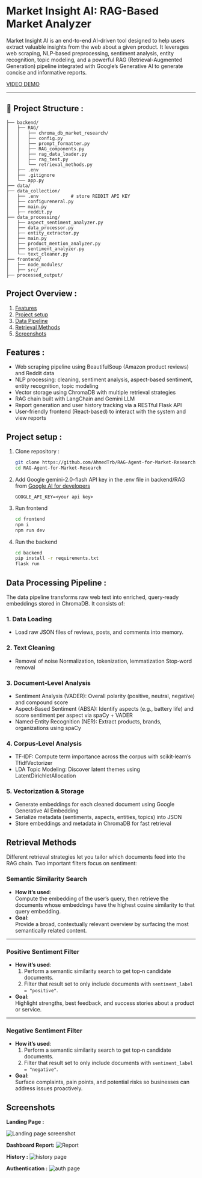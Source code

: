 # Market Insight AI: RAG-Based Market Analyzer

Market Insight AI is an end-to-end AI-driven tool designed to help users extract valuable insights from the web about a given product. It leverages web scraping, NLP-based preprocessing, sentiment analysis, entity recognition, topic modeling, and a powerful RAG (Retrieval-Augmented Generation) pipeline integrated with Google’s Generative AI to generate concise and informative reports.


[VIDEO DEMO](https://drive.google.com/file/d/12H-9aLjTp0yeGsmuI4jTxzfNB5DTjgwr/view?usp=sharing)

***

## 📁 Project Structure :
```
├── backend/
│   ├── RAG/
│   │   ├── chroma_db_market_research/
│   │   ├── config.py
│   │   ├── prompt_formatter.py
│   │   ├── RAG_components.py
│   │   ├── rag_data_loader.py
│   │   ├── rag_test.py
│   │   └── retrieval_methods.py
│   ├── .env
│   ├── .gitignore
│   └── app.py
├── data/
├── data_collection/
│   ├── .env            # store REDDIT API KEY
│   ├── configureneral.py
│   ├── main.py
│   ├── reddit.py
├── data_processing/
│   ├── aspect_sentiment_analyzer.py
│   ├── data_processor.py
│   ├── entity_extractor.py
│   ├── main.py
│   ├── product_mention_analyzer.py
│   ├── sentiment_analyzer.py
│   └── text_cleaner.py
├── frontend/
│   ├── node_modules/
│   ├── src/
├── processed_output/
```
## Project Overview :
1. [Features](#features-)
2. [Project setup](#project-setup-)
3. [Data Pipeline](#data-processing-pipeline-)
4. [Retrieval Methods](#retrieval-methods)
5. [Screenshots](#screenshots)


## Features :

-  Web scraping pipeline using BeautifulSoup (Amazon product reviews) and Reddit data 
-  NLP processing: cleaning, sentiment analysis, aspect-based sentiment, entity recognition, topic modeling
-  Vector storage using ChromaDB with multiple retrieval strategies
-  RAG chain built with LangChain and Gemini LLM
-  Report generation and user history tracking via a RESTful Flask API
-  User-friendly frontend (React-based) to interact with the system and view reports

## Project setup :
1. Clone repository :
    ```bash
    git clone https://github.com/AhmedTrb/RAG-Agent-for-Market-Research
    cd RAG-Agent-for-Market-Research
    ```
2. Add Google gemini-2.0-flash API key in the .env file 
in backend/RAG from [Google AI for developers](https://ai.google.dev/gemini-api/docs/api-key)
    ```
    GOOGLE_API_KEY=<your api key>
    ```

3. Run frontend
    ```bash
    cd frontend
    npm i
    npm run dev
    ```

4. Run the backend
    ```bash
    cd backend 
    pip install -r requirements.txt
    flask run
    ```

## Data Processing Pipeline :
The data pipeline transforms raw web text into enriched, query‑ready embeddings stored in ChromaDB. It consists of:

### 1. Data Loading
- Load raw JSON files of reviews, posts, and comments into memory.
### 2. Text Cleaning
- Removal of noise Normalization, tokenization, lemmatization Stop‑word removal

### 3. Document‑Level Analysis
- Sentiment Analysis (VADER): Overall polarity (positive, neutral, negative) and compound score
- Aspect‑Based Sentiment (ABSA): Identify aspects (e.g., battery life) and score sentiment per aspect via spaCy + VADER
- Named‑Entity Recognition (NER): Extract products, brands, organizations using spaCy

### 4. Corpus‑Level Analysis

- TF‑IDF: Compute term importance across the corpus with scikit‑learn’s TfidfVectorizer
- LDA Topic Modeling: Discover latent themes using LatentDirichletAllocation

### 5. Vectorization & Storage

- Generate embeddings for each cleaned document using Google Generative AI Embedding
- Serialize metadata (sentiments, aspects, entities, topics) into JSON
- Store embeddings and metadata in ChromaDB for fast retrieval


## Retrieval Methods
Different retrieval strategies let you tailor which documents feed into the RAG chain. Two important filters focus on sentiment:

### Semantic Similarity Search
- **How it’s used**:  
  Compute the embedding of the user’s query, then retrieve the documents whose embeddings have the highest cosine similarity to that query embedding.  
- **Goal**:  
  Provide a broad, contextually relevant overview by surfacing the most semantically related content.

---

### Positive Sentiment Filter
- **How it’s used**:  
  1. Perform a semantic similarity search to get top‑n candidate documents.  
  2. Filter that result set to only include documents with `sentiment_label = "positive"`.  
- **Goal**:  
  Highlight strengths, best feedback, and success stories about a product or service.

---

### Negative Sentiment Filter
- **How it’s used**:  
  1. Perform a semantic similarity search to get top‑n candidate documents.  
  2. Filter that result set to only include documents with `sentiment_label = "negative"`.  
- **Goal**:  
  Surface complaints, pain points, and potential risks so businesses can address issues proactively.


## Screenshots 

**Landing Page :**

![Landing page screenshot](./assets/landingpage.png)

**Dashboard Report:**
![Report](./assets/report.png)

**History :**
![history page](./assets/history.png)

**Authentication :**
![auth page](./assets/auth.png)
